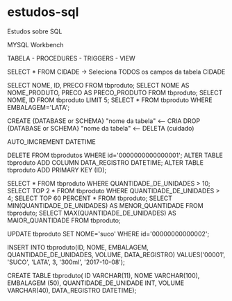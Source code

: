 # estudos-sql
Estudos sobre SQL

MYSQL Workbench

TABELA - PROCEDURES - TRIGGERS - VIEW

SELECT * FROM CIDADE -> Seleciona TODOS os campos da tabela CIDADE

SELECT NOME, ID, PRECO FROM tbproduto;
SELECT NOME AS NOME_PRODUTO, PRECO AS PRECO_PRODUTO FROM tbproduto;
SELECT NOME, ID FROM tbproduto LIMIT 5;
SELECT * FROM tbproduto WHERE EMBALAGEM='LATA';

CREATE {DATABASE or SCHEMA} "nome da tabela"    <-- CRIA
DROP {DATABASE or SCHEMA} "nome da tabela"      <-- DELETA (cuidado)

AUTO_IMCREMENT
DATETIME

DELETE FROM tbprodutos WHERE id='0000000000000001';
ALTER TABLE tbproduto ADD COLUMN DATA_REGISTRO DATETIME;
ALTER TABLE tbproduto ADD PRIMARY KEY (ID);

SELECT * FROM tbproduto WHERE QUANTIDADE_DE_UNIDADES > 10;
SELECT TOP 2 * FROM tbproduto WHERE QUANTIDADE_DE_UNIDADES > 4;
SELECT TOP 60 PERCENT * FROM tbproduto;
SELECT MIN(QUANTIDADE_DE_UNIDADES) AS MENOR_QUANTIDADE FROM tbproduto;
SELECT MAX(QUANTIDADE_DE_UNIDADES) AS MAIOR_QUANTIDADE FROM tbproduto;

UPDATE tbproduto SET NOME='suco' WHERE id='00000000000002';

INSERT INTO tbproduto(ID, NOME, EMBALAGEM, QUANTIDADE_DE_UNIDADES, VOLUME, DATA_REGISTRO)
VALUES('00001', 'SUCO', 'LATA', 3, '300ml', '2017-10-08');

CREATE TABLE tbproduto(
ID VARCHAR(11),
NOME VARCHAR(100),
EMBALAGEM (50),
QUANTIDADE_DE_UNIDADE INT,
VOLUME VARCHAR(40),
DATA_REGISTRO DATETIME);
